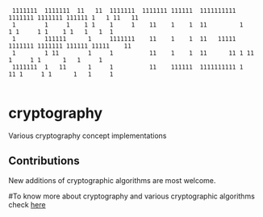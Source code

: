 ```
 1111111  1111111  11   11  1111111  1111111 111111  1111111111 1111111 1111111 111111 1   1 11   11
 1        1     1    1 1    1     1    11    1    1  11         1     1 1     1 1    1 1   1   1  1
 1        111111      1     1111111    11    1    1  11   11111 1111111 1111111 111111 11111    11
 1        1 11        1     1          11    1    1  11      11 1 11    1     1 1      1   1     1
 1111111  1   11      1     1          11    111111  1111111111 1    11 1     1 1      1   1     1
 	          

```

# cryptography
Various cryptography concept implementations

## Contributions
New additions of cryptographic algorithms are most welcome.

#To know more about cryptography and various cryptographic algorithms check [here](https://www.garykessler.net/library/crypto.html)
